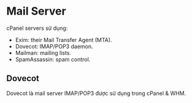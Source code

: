 # Mail Server
cPanel servers sử dụng:
* Exim: their Mail Transfer Agent (MTA).
* Dovecot: IMAP/POP3 daemon.
* Mailman: mailing lists.
* SpamAssassin: spam control.
## Dovecot
Dovecot là mail server IMAP/POP3 được sử dụng trong cPanel & WHM.
